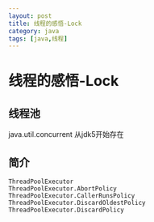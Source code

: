 ```yaml
---
layout: post
title: 线程的感悟-Lock
category: java
tags: [java,线程]
---
```


# 线程的感悟-Lock #

## 线程池 ##

java.util.concurrent 从jdk5开始存在

## 简介 ##

    ThreadPoolExecutor 
    ThreadPoolExecutor.AbortPolicy 
    ThreadPoolExecutor.CallerRunsPolicy 
    ThreadPoolExecutor.DiscardOldestPolicy 
    ThreadPoolExecutor.DiscardPolicy
    

